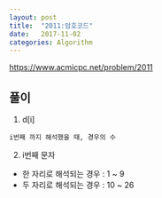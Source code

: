 ```yaml
---
layout: post
title:  "2011:암호코드"
date:   2017-11-02
categories: Algorithm
---
```



<https://www.acmicpc.net/problem/2011>

## 풀이

1. d[i]

  ````
  i번째 까지 해석했을 때, 경우의 수
  ````
2. i번째 문자

  - 한 자리로 해석되는 경우 : 1 ~ 9 
  - 두 자리로 해석되는 경우 : 10 ~ 26

